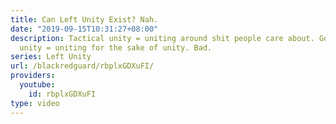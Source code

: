```yaml
---
title: Can Left Unity Exist? Nah.
date: "2019-09-15T10:31:27+08:00"
description: Tactical unity = uniting around shit people care about. Good. Strategic
  unity = uniting for the sake of unity. Bad.
series: Left Unity
url: /blackredguard/rbplxGDXuFI/
providers:
  youtube:
    id: rbplxGDXuFI
type: video
---
```

